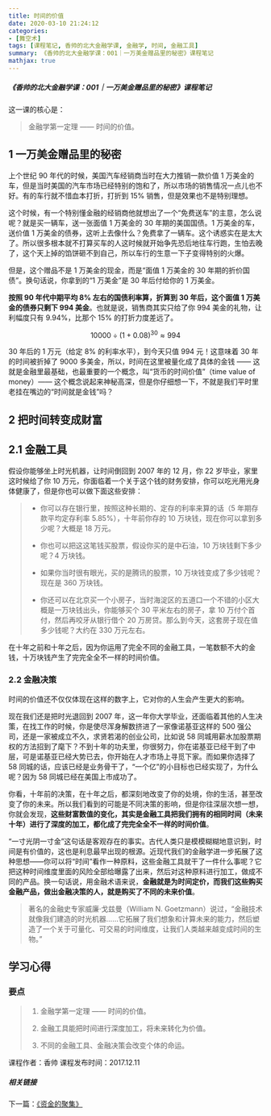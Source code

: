 ```yaml
---
title: 时间的价值
date: 2020-03-10 21:24:12
categories:
- [舞空术]
tags: [课程笔记, 香帅的北大金融学课, 金融学, 时间, 金融工具]
summary: 《香帅的北大金融学课：001｜一万美金赠品里的秘密》课程笔记
mathjax: true
---
```


##### 《香帅的北大金融学课：001｜一万美金赠品里的秘密》课程笔记

这一课的核心是：

> 金融学第一定理 —— 时间的价值。

## 1 一万美金赠品里的秘密

上个世纪 90 年代的时候，美国汽车经销商当时在大力推销一款价值 1 万美金的车，但是当时美国的汽车市场已经特别的饱和了，所以市场的销售情况一点儿也不好。有的车行就不惜血本打折，打折到 15% 销售，但是效果也不是特别理想。

这个时候，有一个特别懂金融的经销商他就想出了一个“免费送车”的主意，怎么说呢？就是买一辆车，送一张面值 1 万美金的 30 年期的美国国债。1 万美金的车，送价值 1 万美金的债券，这听上去像什么？免费拿了一辆车。这个诱惑实在是太大了。所以很多根本就不打算买车的人这时候就开始争先恐后地往车行跑，生怕去晚了，这个天上掉的馅饼砸不到自己，所以车行的生意一下子变得特别的火爆。

但是，这个赠品不是 1 万美金的现金，而是“面值 1 万美金的 30 年期的折价国债”。换句话说，你拿到的“1 万美金”是 30 年后付给你的 1 万美金。

**按照 90 年代中期平均 8% 左右的国债利率算，折算到 30 年后，这个面值 1 万美金的债券只剩下 994 美金**。也就是说，销售商其实只给了你 994 美金的礼物，让利幅度只有 9.94%，比那个 15% 的打折力度差远了。

$$ 10000 \div \left( 1 + 0.08 \right) ^ {30} \approx 994 $$

30 年后的 1 万元（给定 8% 的利率水平），到今天只值 994 元！这意味着 30 年的时间被折掉了 9000 多美金，所以，时间在这里被量化成了具体的金钱 —— 这就是金融里最基础，也最重要的一个概念，叫“货币的时间价值”（time value of money）—— 这个概念说起来神秘高深，但是你仔细想一下，不就是我们平时里老挂在嘴边的“时间就是金钱”吗？

## 2 把时间转变成财富

## 2.1 金融工具

假设你能够坐上时光机器，让时间倒回到 2007 年的 12 月，你 22 岁毕业，家里这时候给了你 10 万元，你面临着一个关于这个钱的财务安排，你可以吃光用光身体健康了，但是你也可以做下面这些安排：

> * 你可以存在银行里，按照这种长期的、定存的利率来算的话（5 年期存款平均定存利率 5.85%），十年前你存的 10 万块钱，现在你可以拿到多少呢？大概是 18 万元。
>
> * 你也可以把这这笔钱买股票，假设你买的是中石油，10 万块钱剩下多少呢？4 万块钱。
>
> * 如果你当时很有眼光，买的是腾讯的股票，10 万块钱变成了多少钱呢？现在是 360 万块钱。
>
> * 你还可以在北京买一个小房子，当时海淀区的五道口一个不错的小区大概是一万块钱出头，你能够买个 30 平米左右的房子，拿 10 万付个首付，然后再咬牙从银行借个 20 万房贷。那么到今天，这套房子现在值多少钱呢？大约在 330 万元左右。

在十年之前和十年之后，因为你运用了完全不同的金融工具，一笔数额不大的金钱，十万块钱产生了完完全全不一样的时间价值。

### 2.2 金融决策

时间的价值还不仅仅体现在这样的数字上，它对你的人生会产生更大的影响。

现在我们还是把时光退回到 2007 年，这一年你大学毕业，还面临着其他的人生决策，在找工作的时候，你是使尽浑身解数挤进了一家像诺基亚这样的 500 强公司，还是一家被成立不久，求贤若渴的创业公司，比如说 58 同城用薪水加股票期权的方法招到了麾下？不到十年的功夫里，你很努力，你在诺基亚已经干到了中层，可是诺基亚已经大势已去，你开始在人才市场上寻觅下家。而如果你选择了 58 同城的话，应该已经是业务骨干了，“一个亿”的小目标也已经实现了，为什么呢？因为 58 同城已经在美国上市成功了。

你看，十年前的决策，在十年之后，都深刻地改变了你的处境，你的生活，甚至改变了你的未来。所以我们看到的可能是不同决策的影响，但是你往深层次想一想，你就会发现，**这些财富数值的变化，其实是金融工具把我们拥有的相同时间（未来十年）进行了深度的加工，都化成了完完全全不一样的时间价值**。

“一寸光阴一寸金”这句话是客观存在的事实。古代人类只是模模糊糊地意识到，时间是有价值的，这也是利息最早出现的根源。近现代我们的金融学进一步拓展了这种思想——你可以将“时间”看作一种原料，这些金融工具就干了一件什么事呢？它把这种时间维度里面的风险全部给曝露了出来，然后对这种原料进行加工，做成不同的产品。换一句话说，用金融术语来说，**金融就是为时间定价，而我们这些购买金融产品，做出金融决策的人，就是购买了不同的未来价值**。

> 著名的金融史专家威廉·戈兹曼（William N. Goetzmann）说过，“金融技术就像我们建造的时光机器……它拓展了我们想象和计算未来的能力，然后塑造了一个关于可量化、可交易的时间维度，让我们人类越来越变成时间的生物。”

## 学习心得

### 要点

> 1. 金融学第一定理 —— 时间的价值。
>
> 2. 金融工具能把时间进行深度加工，将未来转化为价值。
>
> 3. 不同的金融工具、金融决策会改变个体的命运。


课程作者：香帅
课程发布时间：2017.12.11

##### 相关链接

下一篇：[《资金的聚集》](/online-course-notes/xiang-shuai-de-bei-da-jin-rong-xue-ke/20201712_002-nan-bei-zhan-zheng-zhong-de-di-er-zhan-chang/)
